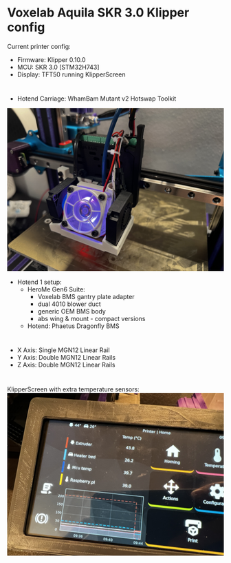 
#  Voxelab Aquila SKR 3.0 Klipper config

Current printer config:
- Firmware: Klipper 0.10.0
- MCU: SKR 3.0 [STM32H743]
- Display: TFT50 running KlipperScreen
#
- Hotend Carriage: WhamBam Mutant v2 Hotswap Toolkit

![hotend build 1](img/hotend1_nondd.png)
- Hotend 1 setup:
    - HeroMe Gen6 Suite:
        - Voxelab BMS gantry plate adapter
        - dual 4010 blower duct
        - generic OEM BMS body
        - abs wing & mount - compact versions
    - Hotend: Phaetus Dragonfly BMS
#
- X Axis: Single MGN12 Linear Rail
- Y Axis: Double MGN12 Linear Rails
- Z Axis: Double MGN12 Linear Rails



#

KlipperScreen with extra temperature sensors:
![klipperscreen extra temp sensors](img/klipperscreen.png)